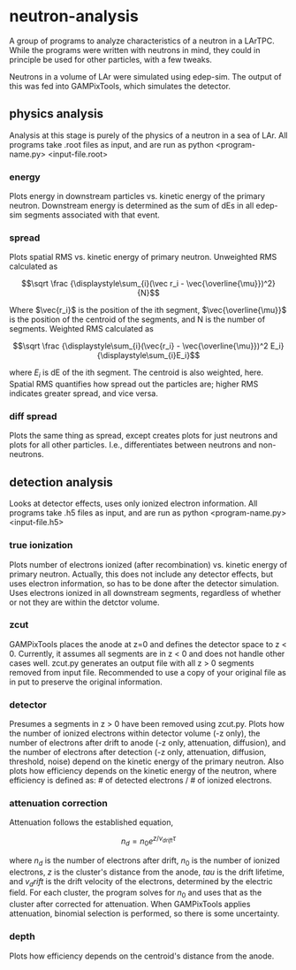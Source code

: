 # neutron-analysis
A group of programs to analyze characteristics of a neutron in a LArTPC. While the programs were written with neutrons in mind, they could in principle be used for other particles, with a few tweaks. 

Neutrons in a volume of LAr were simulated using edep-sim. The output of this was fed into GAMPixTools, which simulates the detector. 




## physics analysis
Analysis at this stage is purely of the physics of a neutron in a sea of LAr. All programs take .root files as input, and are run as python <program-name.py> <input-file.root>

### energy 
Plots energy in downstream particles vs. kinetic energy of the primary neutron. Downstream energy is determined as the sum of dEs in all edep-sim segments associated with that event. 

### spread
Plots spatial RMS vs. kinetic energy of primary neutron.  Unweighted RMS calculated as
```math
\sqrt \frac {\displaystyle\sum_{i}(\vec r_i - \vec{\overline{\mu}})^2} {N}
```
Where $\vec{r_i}$ is the position of the ith segment, $\vec{\overline{\mu}}$ is the position of the centroid of the segments, and N is the number of segments. Weighted RMS calculated as
```math
\sqrt \frac {\displaystyle\sum_{i}(\vec{r_i} - \vec{\overline{\mu}})^2 E_i} {\displaystyle\sum_{i}E_i}
```
where $E_i$ is dE of the ith segment. The centroid is also weighted, here. 
Spatial RMS quantifies how spread out the particles are; higher RMS indicates greater spread, and vice versa. 

### diff spread
Plots the same thing as spread, except creates plots for just neutrons and plots for all other particles. I.e., differentiates between neutrons and non-neutrons. 




## detection analysis
Looks at detector effects, uses only ionized electron information. All programs take .h5 files as input, and are run as python <program-name.py> <input-file.h5>

### true ionization
Plots number of electrons ionized (after recombination) vs. kinetic energy of primary neutron. Actually, this does not include any detector effects, but uses electron information, so has to be done after the detector simulation. Uses electrons ionized in all downstream segments, regardless of whether or not they are within the detctor volume. 

### zcut
GAMPixTools places the anode at z=0 and defines the detector space to z < 0. Currently, it assumes all segments are in z < 0 and does not handle other cases well. zcut.py generates an output file with all z > 0 segments removed from input file. Recommended to use a copy of your original file as in put to preserve the original information. 

### detector 
Presumes a segments in z > 0 have been removed using zcut.py. Plots how the number of ionized electrons within detector volume (-z only), the number of electrons after drift to anode (-z only, attenuation, diffusion), and the number of electrons after detection (-z only, attenuation, diffusion, threshold, noise) depend on the kinetic energy of the primary neutron. Also plots how efficiency depends on the kinetic energy of the neutron, where efficiency is defined as: # of detected electrons / # of ionized electrons.

### attenuation correction
Attenuation follows the established equation,
```math
n_d = n_0 e^{z/v_{drift} \tau}
```
where $n_d$ is the number of electrons after drift, $n_0$ is the number of ionized electrons, $z$ is the cluster's distance from the anode, $tau$ is the drift lifetime, and $v_drift$ is the drift velocity of the electrons, determined by the electric field. For each cluster, the program solves for $n_0$ and uses that as the cluster after corrected for attenuation. When GAMPixTools applies attenuation, binomial selection is performed, so there is some uncertainty. 

### depth
Plots how efficiency depends on the centroid's distance from the anode. 

